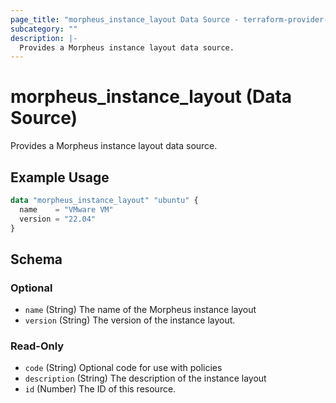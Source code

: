 ```yaml
---
page_title: "morpheus_instance_layout Data Source - terraform-provider-morpheus"
subcategory: ""
description: |-
  Provides a Morpheus instance layout data source.
---
```


# morpheus_instance_layout (Data Source)

Provides a Morpheus instance layout data source.

## Example Usage

```terraform
data "morpheus_instance_layout" "ubuntu" {
  name    = "VMware VM"
  version = "22.04"
}
```

<!-- schema generated by tfplugindocs -->
## Schema

### Optional

- `name` (String) The name of the Morpheus instance layout
- `version` (String) The version of the instance layout.

### Read-Only

- `code` (String) Optional code for use with policies
- `description` (String) The description of the instance layout
- `id` (Number) The ID of this resource.